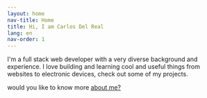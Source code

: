 ```yaml
---
layout: home
nav-title: Home
title: Hi, I am Carlos Del Real
lang: en
nav-order: 1
---
```


I'm a full stack web developer with a very diverse background and experience. I love building and learning cool and useful things from websites to electronic devices, check out some of my projects.

would you like to know more [about me?](/en/about)
